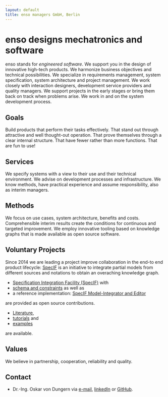 ```yaml
---
layout: default
title: enso managers GmbH, Berlin
---
```


# enso designs mechatronics and software

enso stands for *engineered software*. 
We support you in the design of innovative high-tech products. We harmonize business objectives and technical possibilities. 
We specialize in requirements management, system specification, system architecture and project management. 
We work closely with interaction designers, development service providers and quality managers. 
We support projects in the early stages or bring them back on track when problems arise. 
We work in and on the system development process.

## Goals

Build products that perform their tasks effectively. That stand out through attractive and well thought-out operation. 
That prove themselves through a clear internal structure. That have fewer rather than more functions. 
That are fun to use!﻿

## Services

We specify systems with a view to their use and their technical environment.
We advise on development processes and infrastructure.
We know methods, have practical experience and assume responsibility, also as interim managers.

## Methods

We focus on use cases, system architecture, benefits and costs.
Comprehensible interim results create the conditions for continuous and targeted improvement.
We employ innovative tooling based on knowledge graphs that is made available as open source software.

## Voluntary Projects

Since 2014 we are leading a project improve collaboration in the end-to end product lifecycle: [SpecIF](https://specif.de) is an 
initiative to integrate partial models from different sources and notations to obtain an overaching knowledge graph. 

<ul>
  <li><a href="https://github.com/GfSE/SpecIF" target="_blank">Specification Integration Facility (SpecIF)</a> with</li>
  <li><a href="https://github.com/GfSE/SpecIF-Schema" target="_blank">schema and constraints</a> as well as </li>
  <li>a reference implementation: <a href="https://github.com/GfSE/SpecIF-Viewer" target="_blank">SpecIF Model-Integrator and Editor</a></li>
</ul>
are provided as open source contributions. 

<ul>
  <li><a href="https://specif.de/en/#literature" target="_blank">Literature</a>,</li>
  <li><a href="https://github.com/GfSE/SpecIF/tree/master/tutorials/v1.0" target="_blank">tutorials</a> and </li>
  <li><a href="https://specif.de/en/#examples" target="_blank">examples</a></li>
</ul>
are available.

## Values

We believe in partnership, cooperation, reliability and quality.

## Contact
- Dr.-Ing. Oskar von Dungern via [e-mail](mailto:od@enso-managers.de), <a href="https://www.linkedin.com/in/odungern/" target="_blank">linkedIn</a> or <a href="https://github.com/odungern" target="_blank">GitHub</a>.
